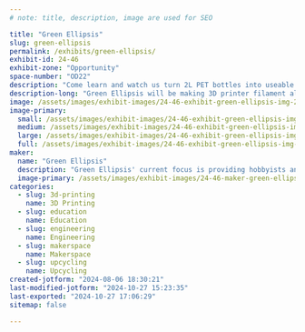 ```yaml
---
# note: title, description, image are used for SEO

title: "Green Ellipsis"
slug: green-ellipsis
permalink: /exhibits/green-ellipsis/
exhibit-id: 24-46
exhibit-zone: "Opportunity"
space-number: "OD22"
description: "Come learn and watch us turn 2L PET bottles into useable filament."
description-long: "Green Ellipsis will be making 3D printer filament all day using our Filament Extruder machine. Come learn about the ways your team, family, maker's group can help create a more sustainable hobby by purchasing or making your own machines at home."
image: /assets/images/exhibit-images/24-46-exhibit-green-ellipsis-img-2435-large.jpg
image-primary: 
  small: /assets/images/exhibit-images/24-46-exhibit-green-ellipsis-img-2435-small.jpg
  medium: /assets/images/exhibit-images/24-46-exhibit-green-ellipsis-img-2435-medium.jpg
  large: /assets/images/exhibit-images/24-46-exhibit-green-ellipsis-img-2435-large.jpg
  full: /assets/images/exhibit-images/24-46-exhibit-green-ellipsis-img-2435-full.jpg
maker: 
  name: "Green Ellipsis"
  description: "Green Ellipsis' current focus is providing hobbyists and like minded makers a machine that can transform 2L plastic soda bottles into 3D printer filament so they can continue to do the things they love with sustainability in mind."
  image-primary: /assets/images/exhibit-images/24-46-maker-green-ellipsis-img-2448-medium.jpg
categories: 
  - slug: 3d-printing
    name: 3D Printing
  - slug: education
    name: Education
  - slug: engineering
    name: Engineering
  - slug: makerspace
    name: Makerspace
  - slug: upcycling
    name: Upcycling
created-jotform: "2024-08-06 18:30:21"
last-modified-jotform: "2024-10-27 15:23:35"
last-exported: "2024-10-27 17:06:29"
sitemap: false

---
```

